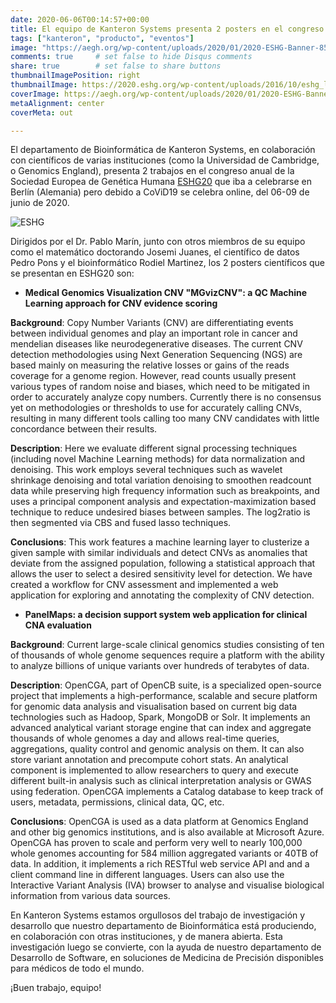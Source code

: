 ```yaml
---
date: 2020-06-06T00:14:57+00:00
title: El equipo de Kanteron Systems presenta 2 posters en el congreso anual de la Sociedad Europea de Genética Humana
tags: ["kanteron", "producto", "eventos"]
image: "https://aegh.org/wp-content/uploads/2020/01/2020-ESHG-Banner-850x170.jpg"
comments: true     # set false to hide Disqus comments
share: true        # set false to share buttons
thumbnailImagePosition: right
thumbnailImage: https://2020.eshg.org/wp-content/uploads/2016/10/eshg_logo.png
coverImage: https://aegh.org/wp-content/uploads/2020/01/2020-ESHG-Banner-850x170.jpg
metaAlignment: center
coverMeta: out

---
```


El departamento de Bioinformática de Kanteron Systems, en colaboración con científicos de varias instituciones (como la Universidad de Cambridge, o Genomics England), presenta 2 trabajos en el congreso anual de la Sociedad Europea de Genética Humana [ESHG20](https://2020.eshg.org/) que iba a celebrarse en Berlín (Alemania) pero debido a CoViD19 se celebra online, del 06-09 de junio de 2020.

<!--more-->

![ESHG](https://upload.wikimedia.org/wikipedia/commons/a/a3/Westend_CityCube_Berlin.JPG)

Dirigidos por el Dr. Pablo Marín, junto con otros miembros de su equipo como el matemático doctorando Josemi Juanes, el científico de datos Pedro Pons y el bioinformático Rodiel Martinez, los 2 posters científicos que se presentan en ESHG20 son:

* **Medical Genomics Visualization CNV "MGvizCNV": a QC Machine Learning approach for CNV evidence scoring**

**Background**: Copy Number Variants (CNV) are differentiating events between individual genomes and play an important role in cancer and mendelian diseases like neurodegenerative diseases. The current CNV detection methodologies using Next Generation Sequencing (NGS) are based mainly on measuring the relative losses or gains of the reads coverage for a genome region. However, read counts usually present various types of random noise and biases, which need to be mitigated in order to accurately analyze copy numbers. Currently there is no consensus yet on methodologies or thresholds to use for accurately calling CNVs, resulting in many different tools calling too many CNV candidates with little concordance between their results.

**Description**: Here we evaluate different signal processing techniques (including novel Machine Learning methods) for data normalization and denoising. This work employs several techniques such as wavelet shrinkage denoising and total variation denoising to smoothen readcount data while preserving high frequency information such as breakpoints, and uses a principal component analysis and expectation-maximization based technique to reduce undesired biases between samples. The log2ratio is then segmented via CBS and fused lasso techniques.

**Conclusions**: This work features a machine learning layer to clusterize a given sample with similar individuals and detect CNVs as anomalies that deviate from the assigned population, following a statistical approach that allows the user to select a desired sensitivity level for detection. We have created a workflow for CNV assessment and implemented a web application for exploring and annotating the complexity of CNV detection.

* **PanelMaps: a decision support system web application for clinical CNA evaluation**

**Background**: Current large-scale clinical genomics studies consisting of ten of thousands of whole genome sequences require a platform with the ability to analyze billions of unique variants over hundreds of terabytes of data.

**Description**:
OpenCGA, part of OpenCB suite, is a specialized open-source project that implements a high-performance, scalable and secure platform for genomic data analysis and visualisation  based on current big data technologies such as Hadoop, Spark, MongoDB or Solr. It implements an advanced analytical variant storage engine that can index and aggregate thousands of whole genomes a day and allows real-time queries, aggregations, quality control and genomic analysis on them. It can also store variant annotation and precompute cohort stats. An analytical component is implemented to allow researchers to query and execute different built-in analysis such as clinical interpretation analysis or GWAS using federation. OpenCGA implements a Catalog database to keep track of users, metadata, permissions, clinical data, QC, etc.

**Conclusions**:
OpenCGA is used as a data platform at Genomics England and other big genomics institutions, and is also available at Microsoft Azure. OpenCGA has proven to scale and perform very well to nearly 100,000 whole genomes accounting for 584 million aggregated variants or 40TB of data. In addition, it implements a rich RESTful web service API and and a client command line in different languages. Users can also use the Interactive Variant Analysis (IVA) browser to analyse and visualise biological information from various data sources.


En Kanteron Systems estamos orgullosos del trabajo de investigación y desarrollo que nuestro departamento de Bioinformática está produciendo, en colaboración con otras instituciones, y de manera abierta. Esta investigación luego se convierte, con la ayuda de nuestro departamento de Desarrollo de Software, en soluciones de Medicina de Precisión disponibles para médicos de todo el mundo.

¡Buen trabajo, equipo!
